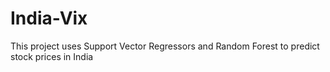# India-Vix
This project uses Support Vector Regressors and Random Forest to predict stock prices in India
